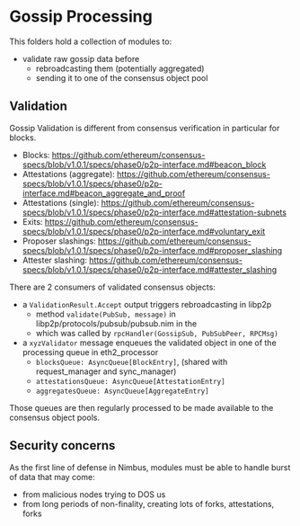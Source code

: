 # Gossip Processing

This folders hold a collection of modules to:
- validate raw gossip data before
  - rebroadcasting them (potentially aggregated)
  - sending it to one of the consensus object pool

## Validation

Gossip Validation is different from consensus verification in particular for blocks.

- Blocks: https://github.com/ethereum/consensus-specs/blob/v1.0.1/specs/phase0/p2p-interface.md#beacon_block
- Attestations (aggregate): https://github.com/ethereum/consensus-specs/blob/v1.0.1/specs/phase0/p2p-interface.md#beacon_aggregate_and_proof
- Attestations (single): https://github.com/ethereum/consensus-specs/blob/v1.0.1/specs/phase0/p2p-interface.md#attestation-subnets
- Exits: https://github.com/ethereum/consensus-specs/blob/v1.0.1/specs/phase0/p2p-interface.md#voluntary_exit
- Proposer slashings: https://github.com/ethereum/consensus-specs/blob/v1.0.1/specs/phase0/p2p-interface.md#proposer_slashing
- Attester slashing: https://github.com/ethereum/consensus-specs/blob/v1.0.1/specs/phase0/p2p-interface.md#attester_slashing

There are 2 consumers of validated consensus objects:
- a `ValidationResult.Accept` output triggers rebroadcasting in libp2p
  - method `validate(PubSub, message)` in libp2p/protocols/pubsub/pubsub.nim in the
  - which was called by `rpcHandler(GossipSub, PubSubPeer, RPCMsg)`
- a `xyzValidator` message enqueues the validated object in one of the processing queue in eth2_processor
  - `blocksQueue: AsyncQueue[BlockEntry]`, (shared with request_manager and sync_manager)
  - `attestationsQueue: AsyncQueue[AttestationEntry]`
  - `aggregatesQueue: AsyncQueue[AggregateEntry]`

Those queues are then regularly processed to be made available to the consensus object pools.

## Security concerns

As the first line of defense in Nimbus, modules must be able to handle burst of data that may come:
- from malicious nodes trying to DOS us
- from long periods of non-finality, creating lots of forks, attestations, forks
